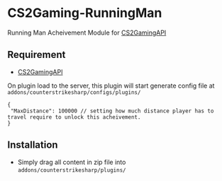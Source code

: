 # CS2Gaming-RunningMan
 Running Man Acheivement Module for [CS2GamingAPI](https://github.com/oylsister/CS2GamingAPI/)

 ## Requirement
- [CS2GamingAPI](https://github.com/oylsister/CS2GamingAPI/)

 On plugin load to the server, this plugin will start generate config file at ``addons/counterstrikesharp/configs/plugins/``
 ```jsonc
{
  "MaxDistance": 100000 // setting how much distance player has to travel require to unlock this acheivement.
}
 ```

## Installation
- Simply drag all content in zip file into ``addons/counterstrikesharp/plugins/``
